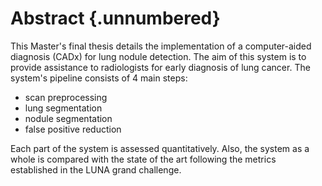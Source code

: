 # Abstract  {.unnumbered}

This Master's final thesis details the implementation of a computer-aided diagnosis (CADx) for lung nodule detection. The aim of this system is to provide assistance to radiologists for early diagnosis of lung cancer. The system's pipeline consists of 4 main steps:

- scan preprocessing
- lung segmentation
- nodule segmentation
- false positive reduction

Each part of the system is assessed quantitatively. Also, the system as a whole is compared with the state of the art following the metrics established in the LUNA grand challenge.

